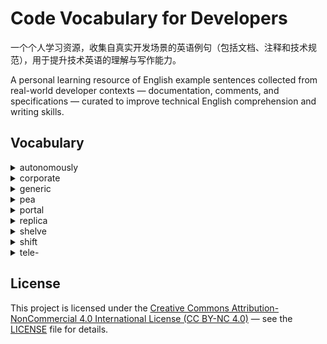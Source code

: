 # Code Vocabulary for Developers

一个个人学习资源，收集自真实开发场景的英语例句（包括文档、注释和技术规范），用于提升技术英语的理解与写作能力。

A personal learning resource of English example sentences collected from real-world developer contexts — documentation, comments, and specifications — curated to improve technical English comprehension and writing skills.


## Vocabulary

<details><summary>autonomously</summary>

* adv. 自治的，独立自主地
</details>

<details>

<summary>corporate</summary>

* adj. 公司的
  * [Kubernetes pods installed on linux server can’t access any API’s or ips from local **corporate** network but can communicate with each other and internet.](https://discuss.kubernetes.io/t/kubernetes-pods-installed-on-linux-server-cant-access-any-apis-or-ips-from-local-corporate-network-but-can-communicate-with-each-other-and-internet/30226/1)
    * 运行在 Linux 服务器上的 k8s pods，无法访问本地**公司**网络的任何 API 或 IP，但可以互相通信并访问互联网。
* adj. 全体的，团体的

</details>

<details>

<summary>generic</summary>

* adj. 一般的，通用的
* adj. 无商标的

</details>

<details>

<summary>pea</summary>

* n. 豌豆
  * [A Pod (as in a pod of whales or **pea** pod) is a group of one or more containers.](https://kubernetes.io/docs/concepts/workloads/pods/#:~:text=as%20in%20a%20pod%20of%20whales%20or%20pea%20pod)
    * 一个 Pod（就像鲸群或者豌豆荚）是一组容器。

</details>

<details>

<summary>portal</summary>

* n. 门户网站
  * [Backstage is an open framework for building developer **portals**.](https://github.com/backstage/backstage#:~:text=Backstage%20is%20an%20open%20framework%20for%20building%20developer%20portals)
    * Backstage 是一个用于构建开发者**门户**的开放框架。
* n. 出入口
* n. 正门

</details>

<details>

<summary>replica</summary>

* n. 复制品，仿制品
  * [On the source and each **replica**, you must set the server_id system variable to establish a unique replication ID in the range from 1 to 2<sup>32</sup> − 1.](https://dev.mysql.com/doc/refman/8.0/en/replication-options-replica.html#:~:text=On%20the%20source%20and%20each%20replica%2C%20you%20must%20set%20the%20server_id%20system%20variable%20to%20establish%20a%20unique%20replication%20ID%20in%20the%20range%20from%201%20to%20232%20%E2%88%92%201.)
    * 在主服务器与每个**副本**上，都必须设置 server_id 系统变量，以建立一个在 1 到 2³² − 1 范围内唯一的复制 ID。

</details>

<details>

<summary>shelve</summary>

* vt. 搁置（计划）
* vt. 把...放在架子上
* vi. （陆地）倾斜

</details>

<details>

<summary>shift</summary>

* vi. vt. 转移，挪动
  * **Shift** Testing Left. [原文](https://telepresence.io/#:~:text=see%20results%20immediately.-,Shift%20Testing%20Left,-You%20want%20to) 把测试提前到开发早期进行，让问题更早被发现、更便宜地解决。
  * **Shift** the positional parameters to the left by n: the positional parameters from `n+1` … `$#` are renamed to `$1` … `$#-n`. [原文](https://www.gnu.org/software/bash/manual/bash.html#:~:text=Shift%20the%20positional%20parameters%20to%20the%20left%20by%20n%3A%20the%20positional%20parameters%20from%20n%2B1%20%E2%80%A6%20%24%23%20are%20renamed%20to%20%241%20%E2%80%A6%20%24%23%2Dn.) 把位置参数向左**移动** n 个位置：从 `n+1` 到 `$#` 的位置参数被重命名为 `$1` 到 `$#-n`.
* vi. vt. 换（挡）
* vi. （情况等）改变
* vt. 改变观点（态度等）
* vt. 推卸（责任）
* n. 改变，转变

</details>

<details>

<summary>tele-</summary>

* comb. "远距离"
  * [Telepresence](https://telepresence.io/) 远程呈现
  * [Telemetry](https://opentelemetry.io/) 遥感勘测；远距离测量术

</details>

## License

This project is licensed under the [Creative Commons Attribution-NonCommercial 4.0 International License (CC BY-NC 4.0)](https://creativecommons.org/licenses/by-nc/4.0/) — see the [LICENSE](https://github.com/dushaoshuai/code-vocab/blob/main/LICENSE) file for details.
